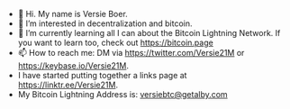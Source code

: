 - 👋 Hi.  My name is Versie Boer.
- 👀 I’m interested in decentralization and bitcoin.
- 🌱 I’m currently learning all I can about the Bitcoin Lightning Network.  If you want to learn too, check out https://bitcoin.page
- 📫 How to reach me: DM via https://twitter.com/Versie21M or https://keybase.io/Versie21M.
- I have started putting together a links page at https://linktr.ee/Versie21M.
- My Bitcoin Lightning Address is: versiebtc@getalby.com

<!---
versieboer/versieboer is a ✨ special ✨ repository because its `README.md` (this file) appears on your GitHub profile.
You can click the Preview link to take a look at your changes.
--->
